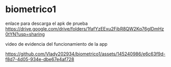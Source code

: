 # biometrico1
enlace para descarga el apk de prueba 
https://drive.google.com/drive/folders/1fafYzEExu2FibR8QW2Kq76gIDmHz0tYN?usp=sharing

video de evidencia del funcionamiento de la app

https://github.com/Vlady202934/biometrico1/assets/145240986/e6c63f9d-f8d7-4d05-934e-dbe67e4af728

